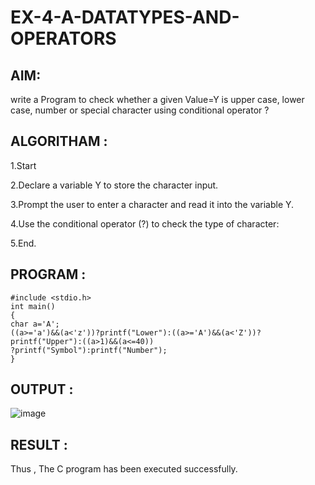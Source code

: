 # EX-4-A-DATATYPES-AND-OPERATORS
## AIM:
  write a Program to check whether a given Value=Y is upper case, lower case, number or special character using conditional operator ?
## ALGORITHAM :
1.Start

2.Declare a variable Y to store the character input.

3.Prompt the user to enter a character and read it into the variable Y.

4.Use the conditional operator (?) to check the type of character:

5.End.
## PROGRAM :
```
#include <stdio.h>
int main()
{
char a='A';
((a>='a')&&(a<'z'))?printf("Lower"):((a>='A')&&(a<'Z'))?printf("Upper"):((a>1)&&(a<=40))
?printf("Symbol"):printf("Number");
}
```
## OUTPUT :
![image](https://github.com/Niroshassithanathan/EX-4-A-DATATYPES-AND-OPERATORS/assets/121418437/717f65ff-4768-4cdc-9ca6-ffda8f49dc3a)

## RESULT :
Thus , The C program has been executed successfully.
